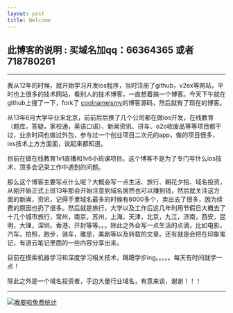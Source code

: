 ```yaml
---
layout: post
title: Welcome
---
```


## 此博客的说明 : 买域名加qq：66364365 或者 718780261
----

我从12年的时候，就开始学习开发ios程序，当时注册了github，v2ex等网站，平时也上很多的技术网站，看别人的技术博客，一直想着搞一个博客。今天下午就在github上搜了一下，fork了 [coolnameismy](https://github.com/coolnameismy/coolnameismy.github.io)的博客源码，然后就有了现在的博客。

从13年6月大学毕业来北京，前前后后换了几个公司都在做ios开发，在线教育（题库，答疑，家校通，英语口语）、新闻资讯、拼车、o2o收废品等等项目都干过，业余时间也做过外包，参与过一个创业项目二次元的app，做的项目很多，ios技术上方方面面，说起来都知道。

目前在做在线教育1v1直播和1v6小班课项目。这个博客不是为了专门写什么ios技术，顶多会记录工作中遇到的问题。

那么这个博客主要写点什么呢？大概会写一点生活、旅行、朝花夕拾、域名投资，从刚开始正式上班13年那会开始注意到域名居然也可以赚到钱，然后就关注这方面的新闻，资讯，记得手里域名最多的时候有6000多个，卖出去了很多，因为续费的原因也扔了很多。然后就是旅行，大学以及工作后这几年利用节假日大概去了十几个城市旅行，常州，南京，苏州，上海，天津，北京，九江，济南，西安，昆明，大理，深圳，香港，开封等等。。。除此之外会写一点生活的点滴，比如电影，汽车，拍照，跑步，骑车，雅思，美剧等以及转载的文章。还有就是会把在印象笔记，有道云笔记里面的一些内容分享出来。


目前在摸索机器学习和深度学习相关技术，蹒跚学步ing。。。。。每天有时间就学一点！

除此之外是一个域名投资者，手边大量行业域名，有意来谈，谢谢！！！

---


<script language="javascript" type="text/javascript" src="//js.users.51.la/19176892.js"></script>
<noscript><a href="//www.51.la/?19176892" target="_blank"><img alt="&#x6211;&#x8981;&#x5566;&#x514D;&#x8D39;&#x7EDF;&#x8BA1;" src="//img.users.51.la/19176892.asp" style="border:none" /></a></noscript>

